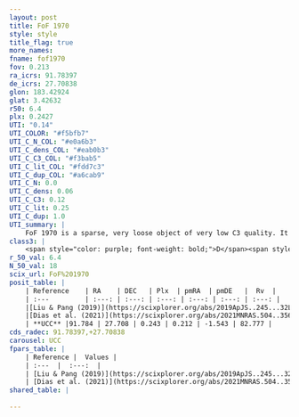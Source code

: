 ```yaml
---
layout: post
title: FoF 1970
style: style
title_flag: true
more_names: 
fname: fof1970
fov: 0.213
ra_icrs: 91.78397
de_icrs: 27.70838
glon: 183.42924
glat: 3.42632
r50: 6.4
plx: 0.2427
UTI: "0.14"
UTI_COLOR: "#f5bfb7"
UTI_C_N_COL: "#e0a6b3"
UTI_C_dens_COL: "#eab0b3"
UTI_C_C3_COL: "#f3bab5"
UTI_C_lit_COL: "#fdd7c3"
UTI_C_dup_COL: "#a6cab9"
UTI_C_N: 0.0
UTI_C_dens: 0.06
UTI_C_C3: 0.12
UTI_C_lit: 0.25
UTI_C_dup: 1.0
UTI_summary: |
    FoF 1970 is a sparse, very loose object of very low C3 quality. It is poorly studied in the literature.<br><br><span style="color: #99180f; font-weight: bold;">Warning: </span>contains less than 25 stars with <i>P>0.5</i> estimated.
class3: |
    <span style="color: purple; font-weight: bold;">D</span><span style="color: red; font-weight: bold;">C</span>
r_50_val: 6.4
N_50_val: 18
scix_url: FoF%201970
posit_table: |
    | Reference    | RA    | DEC   | Plx  | pmRA  | pmDE   |  Rv  |
    | :---         | :---: | :---: | :---: | :---: | :---: | :---: |
    |[Liu & Pang (2019)](https://scixplorer.org/abs/2019ApJS..245...32L) | 91.794 | 27.715 | 0.248 | 0.196 | -1.523 | -- |
    |[Dias et al. (2021)](https://scixplorer.org/abs/2021MNRAS.504..356D) | 91.771 | 27.697 | 0.236 | 0.204 | -1.531 | 29.707 |
    | **UCC** |91.784 | 27.708 | 0.243 | 0.212 | -1.543 | 82.777 | 
cds_radec: 91.78397,+27.70838
carousel: UCC
fpars_table: |
    | Reference |  Values |
    | :---  |  :---:  |
    | [Liu & Pang (2019)](https://scixplorer.org/abs/2019ApJS..245...32L) | `Age=1.41, Z=-0.5` |
    | [Dias et al. (2021)](https://scixplorer.org/abs/2021MNRAS.504..356D) | `Av=1.001, Dist=3429, logage=8.834, [Fe/H]=-0.1` |
shared_table: |
    
---
```

